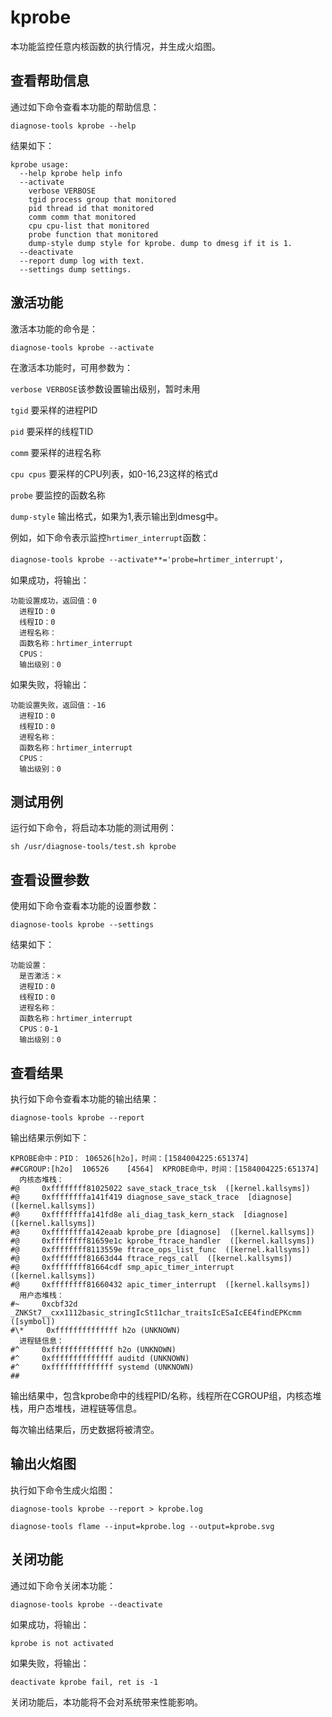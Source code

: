 # kprobe

本功能监控任意内核函数的执行情况，并生成火焰图。

## 查看帮助信息

通过如下命令查看本功能的帮助信息：

`diagnose-tools kprobe --help`

结果如下：

```
kprobe usage:
  --help kprobe help info
  --activate
    verbose VERBOSE
    tgid process group that monitored
    pid thread id that monitored
    comm comm that monitored
    cpu cpu-list that monitored
    probe function that monitored
    dump-style dump style for kprobe. dump to dmesg if it is 1.
  --deactivate
  --report dump log with text.
  --settings dump settings.
```

## 激活功能

激活本功能的命令是：

`diagnose-tools kprobe --activate`

在激活本功能时，可用参数为：

`verbose VERBOSE`该参数设置输出级别，暂时未用

`tgid` 要采样的进程PID

`pid` 要采样的线程TID

`comm` 要采样的进程名称

`cpu cpus` 要采样的CPU列表，如0-16,23这样的格式d

`probe` 要监控的函数名称

`dump-style` 输出格式，如果为1,表示输出到dmesg中。

例如，如下命令表示监控`hrtimer_interrupt`函数：

`diagnose-tools kprobe --activate**='probe=hrtimer_interrupt'`，

如果成功，将输出：

```
功能设置成功，返回值：0
  进程ID：0
  线程ID：0
  进程名称：
  函数名称：hrtimer_interrupt
  CPUS：
  输出级别：0
```

如果失败，将输出：

```
功能设置失败，返回值：-16
  进程ID：0
  线程ID：0
  进程名称：
  函数名称：hrtimer_interrupt
  CPUS：
  输出级别：0
```

## 测试用例

运行如下命令，将启动本功能的测试用例：

`sh /usr/diagnose-tools/test.sh kprobe`

## 查看设置参数

使用如下命令查看本功能的设置参数：

`diagnose-tools kprobe --settings`

结果如下：

```
功能设置：
  是否激活：×
  进程ID：0
  线程ID：0
  进程名称：
  函数名称：hrtimer_interrupt
  CPUS：0-1
  输出级别：0
```

## 查看结果

执行如下命令查看本功能的输出结果：

`diagnose-tools kprobe --report`

输出结果示例如下：

```
KPROBE命中：PID： 106526[h2o]，时间：[1584004225:651374]
##CGROUP:[h2o]  106526    [4564]  KPROBE命中，时间：[1584004225:651374]
  内核态堆栈：
#@     0xffffffff81025022 save_stack_trace_tsk  ([kernel.kallsyms])
#@     0xffffffffa141f419 diagnose_save_stack_trace  [diagnose]  ([kernel.kallsyms])
#@     0xffffffffa141fd8e ali_diag_task_kern_stack  [diagnose]  ([kernel.kallsyms])
#@     0xffffffffa142eaab kprobe_pre [diagnose]  ([kernel.kallsyms])
#@     0xffffffff81659e1c kprobe_ftrace_handler  ([kernel.kallsyms])
#@     0xffffffff8113559e ftrace_ops_list_func  ([kernel.kallsyms])
#@     0xffffffff81663d44 ftrace_regs_call  ([kernel.kallsyms])
#@     0xffffffff81664cdf smp_apic_timer_interrupt  ([kernel.kallsyms])
#@     0xffffffff81660432 apic_timer_interrupt  ([kernel.kallsyms])
  用户态堆栈：
#~     0xcbf32d _ZNKSt7__cxx1112basic_stringIcSt11char_traitsIcESaIcEE4findEPKcmm ([symbol])
#\*     0xffffffffffffff h2o (UNKNOWN)
  进程链信息：
#^     0xffffffffffffff h2o (UNKNOWN)
#^     0xffffffffffffff auditd (UNKNOWN)
#^     0xffffffffffffff systemd (UNKNOWN)
##
```

输出结果中，包含kprobe命中的线程PID/名称，线程所在CGROUP组，内核态堆栈，用户态堆栈，进程链等信息。

每次输出结果后，历史数据将被清空。

## 输出火焰图

执行如下命令生成火焰图：

`diagnose-tools kprobe --report > kprobe.log`

`diagnose-tools flame --input=kprobe.log --output=kprobe.svg`

## 关闭功能

通过如下命令关闭本功能：

`diagnose-tools kprobe --deactivate`

如果成功，将输出：

```
kprobe is not activated
```

如果失败，将输出：

```
deactivate kprobe fail, ret is -1
```

关闭功能后，本功能将不会对系统带来性能影响。